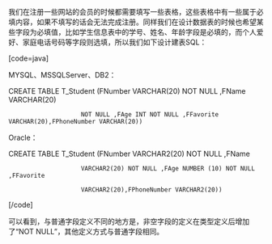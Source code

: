 我们在注册一些网站的会员的时候都需要填写一些表格，这些表格中有一些属于必填内容，如果不填写的话会无法完成注册。同样我们在设计数据表的时候也希望某些字段为必填值，比如学生信息表中的学号、姓名、年龄字段是必填的，而个人爱好、家庭电话号码等字段则选填，所以我们如下设计建表SQL：
[code=java]
MYSQL、MSSQLServer、DB2：
CREATE TABLE T_Student (FNumber VARCHAR(20) NOT NULL ,FName VARCHAR(20)
						NOT NULL ,FAge INT NOT NULL ,FFavorite VARCHAR(20),FPhoneNumber VARCHAR(20))
Oracle：
CREATE TABLE T_Student (FNumber VARCHAR2(20) NOT NULL ,FName
						VARCHAR2(20) NOT NULL ,FAge NUMBER (10) NOT NULL ,FFavorite
						VARCHAR2(20),FPhoneNumber VARCHAR2(20))
[/code]
可以看到，与普通字段定义不同的地方是，非空字段的定义在类型定义后增加了“NOT NULL”，其他定义方式与普通字段相同。